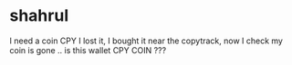 # shahrul
I need a coin CPY I lost it, I bought it near the copytrack, now I check my coin is gone .. is this wallet CPY COIN ???
